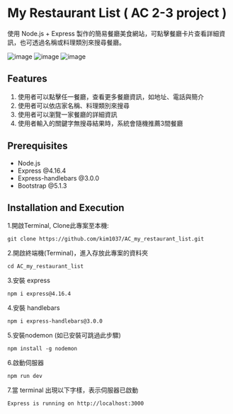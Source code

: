 # My Restaurant List ( AC 2-3 project )

使用 Node.js + Express 製作的簡易餐廳美食網站，可點擊餐廳卡片查看詳細資訊，也可透過名稱或料理類別來搜尋餐廳。

![image](https://user-images.githubusercontent.com/107454420/224214370-b16265b2-1338-4f29-abda-2a4c23361452.png)
![image](https://user-images.githubusercontent.com/107454420/224214757-ae255302-41b8-4b45-9073-d0d4ef42fb01.png)
![image](https://user-images.githubusercontent.com/107454420/224214717-02b81521-5acf-4f23-aab9-4d3bdc48c432.png)


## Features

1. 使用者可以點擊任一餐廳，查看更多餐廳資訊，如地址、電話與簡介
2. 使用者可以依店家名稱、料理類別來搜尋
3. 使用者可以瀏覽一家餐廳的詳細資訊
4. 使用者輸入的關鍵字無搜尋結果時，系統會隨機推薦3間餐廳

## Prerequisites

* Node.js
* Express @4.16.4
* Express-handlebars @3.0.0
* Bootstrap @5.1.3

## Installation and Execution

1.開啟Terminal, Clone此專案至本機:
```
git clone https://github.com/kim1037/AC_my_restaurant_list.git
```

2.開啟終端機(Terminal)，進入存放此專案的資料夾
```
cd AC_my_restaurant_list
```

3.安裝 express
```
npm i express@4.16.4
```

4.安裝 handlebars
```
npm i express-handlebars@3.0.0
```

5.安裝nodemon (如已安裝可跳過此步驟)
```
npm install -g nodemon
```

6.啟動伺服器
```
npm run dev 
```

7.當 terminal 出現以下字樣，表示伺服器已啟動
```
Express is running on http://localhost:3000
```
